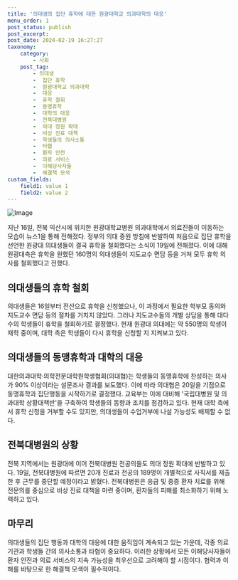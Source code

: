 ```yaml
---
title: '의대생의 집단 휴학에 대한 원광대학교 의과대학의 대응'
menu_order: 1
post_status: publish
post_excerpt: 
post_date: 2024-02-19 16:27:27
taxonomy:
    category:
        - 사회
    post_tag:
        - 의대생
        -  집단 휴학
        -  원광대학교 의과대학
        -  대응
        -  휴학 철회
        -  동맹휴학
        -  대학의 대응
        -  전북대병원
        -  의대 정원 확대
        -  비상 진료 대책
        -  학생들의 의사소통
        -  타협
        -  환자 안전
        -  의료 서비스
        -  이해당사자들
        -  해결책 모색
custom_fields:
    field1: value 1
    field2: value 2
---
```


![Image](https://imgnews.pstatic.net/image/023/2024/02/19/0003817503_001_20240219140706783.JPG?type=w647)

지난 16일, 전북 익산시에 위치한 원광대학교병원 의과대학에서 의료진들이 이동하는 모습이 뉴스1을 통해 전해졌다. 정부의 의대 증원 방침에 반발하여 처음으로 집단 휴학을 선언한 원광대 의대생들이 결국 휴학을 철회했다는 소식이 19일에 전해졌다. 이에 대해 원광대측은 휴학을 원했던 160명의 의대생들이 지도교수 면담 등을 거쳐 모두 휴학 의사를 철회했다고 전했다.
## 의대생들의 휴학 철회
의대생들은 16일부터 전산으로 휴학을 신청했으나, 이 과정에서 필요한 학부모 동의와 지도교수 면담 등의 절차를 거치지 않았다. 그러나 지도교수들의 개별 상담을 통해 대다수의 학생들이 휴학을 철회하기로 결정했다. 현재 원광대 의대에는 약 550명의 학생이 재학 중이며, 대학 측은 학생들이 다시 휴학을 신청할 지 지켜보고 있다.
## 의대생들의 동맹휴학과 대학의 대응
대한의과대학·의학전문대학원학생협회(의대협)는 학생들의 동맹휴학에 찬성하는 의사가 90% 이상이라는 설문조사 결과를 보도했다. 이에 따라 의대협은 20일을 기점으로 동맹휴학과 집단행동을 시작하기로 결정했다. 교육부는 이에 대비해 '국립대병원 및 의과대학 상황대책반'을 구축하여 학생들의 동향과 조치를 점검하고 있다. 현재 대학 측에서 휴학 신청을 거부할 수도 있지만, 의대생들이 수업거부에 나설 가능성도 배제할 수 없다.
## 전북대병원의 상황
전북 지역에서는 원광대에 이어 전북대병원 전공의들도 의대 정원 확대에 반발하고 있다. 19일, 전북대병원에 따르면 20개 진료과 전공의 189명이 개별적으로 사직서를 제출한 후 근무를 중단할 예정이라고 밝혔다. 전북대병원은 응급 및 중증 환자 치료를 위해 전문의를 중심으로 비상 진료 대책을 마련 중이며, 환자들의 피해를 최소화하기 위해 노력하고 있다.
## 마무리
의대생들의 집단 행동과 대학의 대응에 대한 움직임이 계속되고 있는 가운데, 각종 의료기관과 학생들 간의 의사소통과 타협이 중요하다. 이러한 상황에서 모든 이해당사자들이 환자 안전과 의료 서비스의 지속 가능성을 최우선으로 고려해야 할 시점이다. 협력과 이해를 바탕으로 한 해결책 모색이 필수적이다.

